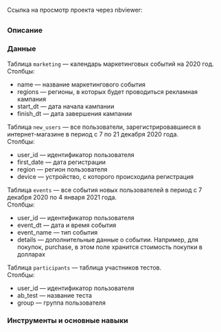 Ссылка на просмотр проекта через nbviewer: 

##
### Описание

### Данные
Таблица `marketing` — календарь маркетинговых событий на 2020 год.  
Столбцы:  
- name — название маркетингового события
- regions — регионы, в которых будет проводиться рекламная кампания
- start_dt — дата начала кампании
- finish_dt — дата завершения кампании  

Таблица `new_users` — все пользователи, зарегистрировавшиеся в интернет-магазине в период с 7 по 21 декабря 2020 года.  
Столбцы:  
- user_id — идентификатор пользователя
- first_date — дата регистрации
- region — регион пользователя
- device — устройство, с которого происходила регистрация  

Таблица `events` — все события новых пользователей в период с 7 декабря 2020 по 4 января 2021 года.  
Столбцы:  
- user_id — идентификатор пользователя 
- event_dt — дата и время события 
- event_name — тип события 
- details — дополнительные данные о событии. Например, для покупок, purchase, в этом поле хранится стоимость покупки в долларах  

Таблица `participants` — таблица участников тестов.  
Столбцы:  
- user_id — идентификатор пользователя
- ab_test — название теста
- group — группа пользователя
  
### Инструменты и основные навыки
